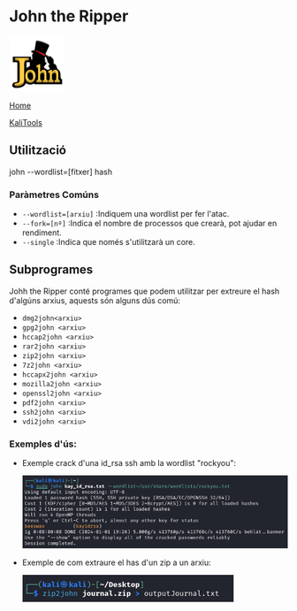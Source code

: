 # John the Ripper
![](./img/johnLogo.png)


[Home](../../../README.md)

[KaliTools](https://www.kali.org/tools/john/)

## Utilització

john --wordlist=[fitxer] hash

### Paràmetres Comúns
 - `--wordlist=[arxiu]` :Indiquem una wordlist per fer l'atac.
 - `--fork=[nº]` :Indica el nombre de processos que crearà, pot ajudar en rendiment.
 - `--single` :Indica que només s'utilitzarà un core.


## Subprogrames

Johh the Ripper conté programes que podem utilitzar per extreure el hash d'algúns arxius, aquests són alguns dús comú:

 - `dmg2john<arxiu>`
 - `gpg2john <arxiu>`
 - `hccap2john <arxiu>`
 - `rar2john <arxiu>`
 - `zip2john <arxiu>`
 - `7z2john <arxiu>`
 - `hccapx2john <arxiu>`
 - `mozilla2john <arxiu>`
 - `openssl2john <arxiu>`
 - `pdf2john <arxiu>`
 - `ssh2john <arxiu>`
 - `vdi2john <arxiu>`

### Exemples d'ús:

 - Exemple crack d'una id_rsa ssh amb la wordlist "rockyou":

   ![](./img/exempleAtac1.png)

 - Exemple de com extraure el has d'un zip a un arxiu:

   ![](./img/exempleExtraccio1.png)